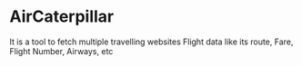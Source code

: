 # AirCaterpillar
It is a tool to fetch multiple travelling websites Flight data like its route, Fare, Flight Number, Airways, etc
